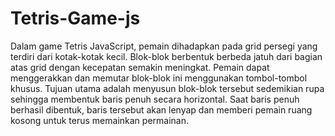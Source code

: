 # Tetris-Game-js
 Dalam game Tetris JavaScript, pemain dihadapkan pada grid persegi yang terdiri dari kotak-kotak kecil. Blok-blok berbentuk berbeda jatuh dari bagian atas grid dengan kecepatan semakin meningkat. Pemain dapat menggerakkan dan memutar blok-blok ini menggunakan tombol-tombol khusus.  Tujuan utama adalah menyusun blok-blok tersebut sedemikian rupa sehingga membentuk baris penuh secara horizontal. Saat baris penuh berhasil dibentuk, baris tersebut akan lenyap dan memberi pemain ruang kosong untuk terus memainkan permainan.
